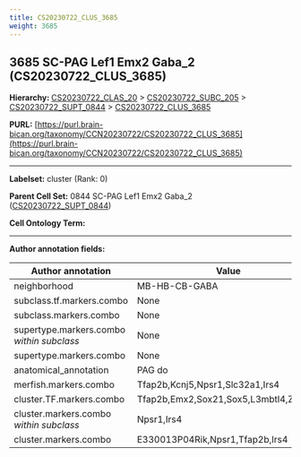 ```yaml
---
title: CS20230722_CLUS_3685
weight: 3685
---
```

## 3685 SC-PAG Lef1 Emx2 Gaba_2 (CS20230722_CLUS_3685)
<b>Hierarchy: </b>
[CS20230722_CLAS_20](../CS20230722_CLAS_20) >
[CS20230722_SUBC_205](../CS20230722_SUBC_205) >
[CS20230722_SUPT_0844](../CS20230722_SUPT_0844) >
[CS20230722_CLUS_3685](../CS20230722_CLUS_3685)

**PURL:** [https://purl.brain-bican.org/taxonomy/CCN20230722/CS20230722_CLUS_3685](https://purl.brain-bican.org/taxonomy/CCN20230722/CS20230722_CLUS_3685)

---


**Labelset:** cluster (Rank: 0)

**Parent Cell Set:** 0844 SC-PAG Lef1 Emx2 Gaba_2 ([CS20230722_SUPT_0844](../CS20230722_SUPT_0844))



**Cell Ontology Term:** 

[MARKER GENES.]: #


---

[TRANSFERRED ANNOTATIONS.]: #


[AUTHOR ANNOTATION FIELDS.]: #


**Author annotation fields:**

| Author annotation | Value |
|-------------------|-------|
|neighborhood|MB-HB-CB-GABA|
|subclass.tf.markers.combo|None|
|subclass.markers.combo|None|
|supertype.markers.combo _within subclass_|None|
|supertype.markers.combo|None|
|anatomical_annotation|PAG do|
|merfish.markers.combo|Tfap2b,Kcnj5,Npsr1,Slc32a1,Irs4|
|cluster.TF.markers.combo|Tfap2b,Emx2,Sox21,Sox5,L3mbtl4,Zfp516|
|cluster.markers.combo _within subclass_|Npsr1,Irs4|
|cluster.markers.combo|E330013P04Rik,Npsr1,Tfap2b,Irs4|

